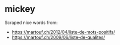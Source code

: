 # mickey

Scraped nice words from:
- https://martouf.ch/2012/04/liste-de-mots-positifs/
- https://martouf.ch/2009/06/liste-de-qualites/
